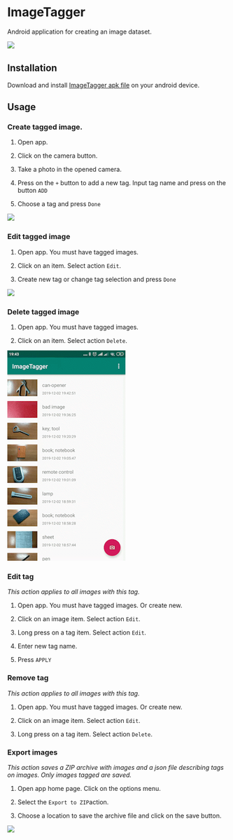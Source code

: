 # ImageTagger
Android application for creating an image dataset.

![](/media/image-tagger_small.gif)

## Installation

Download and install [ImageTagger apk file](https://github.com/musket-ml/ImageTagger/raw/master/apk/release/image_tagger_release_1.0.apk) on your android device.

## Usage

### Create tagged image.  

1) Open app.

2) Click on the camera button. 

3) Take a photo in the opened camera.

4) Press on the `+` button to add a new tag. Input tag name and press on the button `ADD`

5) Choose a tag and press `Done`

![](/media/image-tagger_create_small.gif)

### Edit tagged image

1) Open app. You must have tagged images.

2) Click on an item. Select action `Edit`.

3) Create new tag or change tag selection and press `Done`

![](/media/image-tagger_image_edit_small.gif)

### Delete tagged image

1) Open app. You must have tagged images.

2) Click on an item. Select action `Delete`.

![](/media/image-tagger_delete_small.gif)

### Edit tag

*This action applies to all images with this tag.*

1) Open app. You must have tagged images. Or create new.

2) Click on an image item. Select action `Edit`.

3) Long press on a tag item. Select action `Edit`.

4) Enter new tag name.

5) Press `APPLY`

### Remove tag

*This action applies to all images with this tag.*

1) Open app. You must have tagged images. Or create new.

2) Click on an image item. Select action `Edit`.

3) Long press on a tag item. Select action `Delete`.

### Export images

*This action saves a ZIP archive with images and a json file describing tags on images. Only images tagged are saved.*

1) Open app home page. Click on the options menu.

2) Select the `Export to ZIP`action.

3) Choose a location to save the archive file and click on the save button. 

![](/media/image-tagger_export_small.gif)
